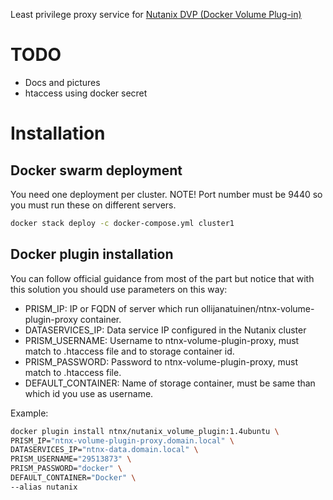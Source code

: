 Least privilege proxy service for [Nutanix DVP (Docker Volume Plug-in)](https://hub.docker.com/plugins/nutanix-dvp-docker-volume-plug-in)

# TODO
* Docs and pictures
* htaccess using docker secret

# Installation
## Docker swarm deployment
You need one deployment per cluster.
NOTE! Port number must be 9440 so you must run these on different servers.
```bash
docker stack deploy -c docker-compose.yml cluster1
```

## Docker plugin installation
You can follow official guidance from most of the part but notice that with this solution you should use parameters on this way:
* PRISM_IP: IP or FQDN of server which run ollijanatuinen/ntnx-volume-plugin-proxy container.
* DATASERVICES_IP: Data service IP configured in the Nutanix cluster
* PRISM_USERNAME: Username to ntnx-volume-plugin-proxy, must match to .htaccess file and to storage container id.
* PRISM_PASSWORD: Password to ntnx-volume-plugin-proxy, must match to .htaccess file.
* DEFAULT_CONTAINER: Name of storage container, must be same than which id you use as username.

Example:
```bash
docker plugin install ntnx/nutanix_volume_plugin:1.4ubuntu \
PRISM_IP="ntnx-volume-plugin-proxy.domain.local" \
DATASERVICES_IP="ntnx-data.domain.local" \
PRISM_USERNAME="29513873" \
PRISM_PASSWORD="docker" \
DEFAULT_CONTAINER="Docker" \
--alias nutanix
```
